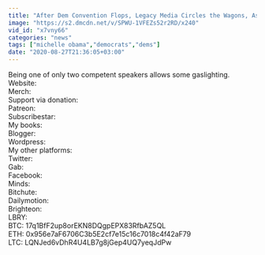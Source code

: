```yaml
---
title: "After Dem Convention Flops, Legacy Media Circles the Wagons, Astrturfs Michelle Obama's Speech"
image: "https://s2.dmcdn.net/v/SPWU-1VFEZs52r2RD/x240"
vid_id: "x7vny66"
categories: "news"
tags: ["michelle obama","democrats","dems"]
date: "2020-08-27T21:36:05+03:00"
---
```

Being one of only two competent speakers allows some gaslighting.  <br>Website:   <br>Merch:   <br>Support via donation:  <br>Patreon:   <br>Subscribestar:   <br>My books:  <br>Blogger:   <br>Wordpress:   <br>My other platforms:  <br>Twitter:   <br>Gab:   <br>Facebook:   <br>Minds:   <br>Bitchute:   <br>Dailymotion:   <br>Brighteon:   <br>LBRY:   <br>BTC: 17q1BfF2up8orEKN8DQgpEPX83RfbAZ5QL  <br>ETH: 0x956e7aF6706C3b5E2cf7e15c16c7018c4f42aF79  <br>LTC: LQNJed6vDhR4U4LB7g8jGep4UQ7yeqJdPw
